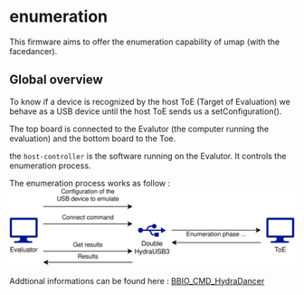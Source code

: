 # enumeration

This firmware aims to offer the enumeration capability of umap (with the facedancer).


## Global overview

To know if a device is recognized by the host ToE (Target of Evaluation) we
behave as a USB device until the host ToE sends us a setConfiguration().

The top board is connected to the Evalutor (the computer running the
evaluation) and the bottom board to the Toe.

the `host-controller` is the software running on the Evalutor. It controls the
enumeration process.

The enumeration process works as follow :
![architecture-diagram](architecture-diagram.png)


Addtional informations can be found here :
[BBIO_CMD_HydraDancer](https://github.com/hydrausb3/HydraDancer/blob/main/docs/BBIO_CMD_HydraDancer.md)
